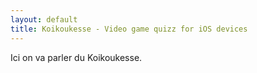```yaml
---
layout: default
title: Koikoukesse - Video game quizz for iOS devices
---
```


Ici on va parler du Koikoukesse.